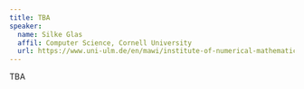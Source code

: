 ```yaml
---
title: TBA
speaker:
  name: Silke Glas
  affil: Computer Science, Cornell University
  url: https://www.uni-ulm.de/en/mawi/institute-of-numerical-mathematics/institut/mitarbeiter/dr-silke-glas/
---
```


TBA